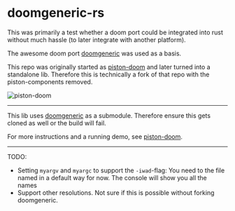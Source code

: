 # doomgeneric-rs

This was primarily a test whether a doom port could be integrated into rust without much hassle (to later integrate with another platform).

The awesome doom port [doomgeneric](https://github.com/ozkl/doomgeneric) was used as a basis.

This repo was originally started as [piston-doom](https://github.com/LinusCDE/piston-doom) and later turned into a standalone lib. Therefore this is technically a fork of that repo with the piston-components removed.

![piston-doom](https://transfer.cosmos-ink.net/12oclH/Unbenannt.png)

---

This lib uses [doomgeneric](https://github.com/ozkl/doomgeneric) as a submodule. Therefore ensure this gets cloned as well or the build will fail.

For more instructions and a running demo, see [piston-doom](https://github.com/LinusCDE/piston-doom).

---

TODO:

- Setting `myargv` and `myargc` to support the `-iwad`-flag: You need to the file named in a default way for now. The console will show you all the names
- Support other resolutions. Not sure if this is possible without forking doomgeneric.
